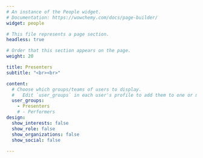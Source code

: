 ```yaml
---
# An instance of the People widget.
# Documentation: https://wowchemy.com/docs/page-builder/
widget: people

# This file represents a page section.
headless: true

# Order that this section appears on the page.
weight: 20

title: Presenters
subtitle: "<br><br>"

content:
  # Choose which groups/teams of users to display.
  #   Edit `user_groups` in each user's profile to add them to one or more of these groups.
  user_groups:
    - Presenters
    # - Performers
design:
  show_interests: false
  show_role: false
  show_organizations: false
  show_social: false
  
---
```

